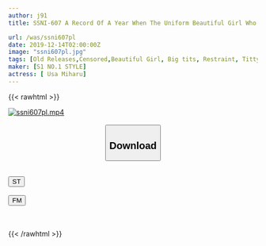 ```yaml
---
author: j91
title: SSNI-607 A Record Of A Year When The Uniform Beautiful Girl Who Took The Freedom Of Limbs And Pickled Aphrodisiac In A Bullying And Disgusting Room Changed To My Favorite M Slave Miharu Hanasaki

url: /was/ssni607pl
date: 2019-12-14T02:00:00Z
image: "ssni607pl.jpg"
tags: [Old Releases,Censored,Beautiful Girl, Big tits, Restraint, Titty fuck, Training ]
maker: [S1 NO.1 STYLE]
actress: [ Usa Miharu]
---
```



{{< rawhtml >}}

<div class="video" data-videoid="903DvBj3jLUaaBv">
    <a href="javascript:;">
        <img src="/was/ssni607pl/ssni607pl.jpg" width="WIDTH" height="HEIGHT" alt="ssni607pl.mp4" loading="lazy">
    </a>
</div>

<script type="text/javascript" src="https://j91.asia/asset/on-demand-st.js"></script>

<br>
  <link rel="stylesheet" href="https://j91.asia/asset/bs5.css">
  
  <center>
  <button class="btn btn-primary" type="button" data-bs-toggle="collapse" data-bs-target=".multi-collapse" aria-expanded="false" aria-controls="multiCollapseExample1 multiCollapseExample2"><h2>Download</h2></button></center>
</p>
<div class="row">
  <div class="col">
    <div class="collapse multi-collapse" id="multiCollapseExample1">
      <div class="card card-body">
	      	      <br>
<div class="buttons">  
<a href="https://streamtape.to/v/903DvBj3jLUaaBv" target="_blank"><button class="btn-hover color-3"><i class="fa fa-download"></i> ST</button></a></div>
    </div>
  </div>
</div>
  <div class="col">
    <div class="collapse multi-collapse" id="multiCollapseExample2">
      <div class="card card-body">
	      <br>
<div class="buttons">
    <a href="https://filemoon.sx/d/jnltprz5bq41" target="_blank"><button class="btn-hover color-8"><i class="fa fa-download"></i> FM</button></a></div>
<br><br>
      </div>
    </div>
  </div>
</div>

{{< /rawhtml >}}